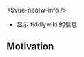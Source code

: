 <!-- plugin template readme -->

<$vue-neotw-info />

* 显示 tiddlywiki 的信息

## Motivation

<!-- your plugin motivation, or why you write this plugin -->
